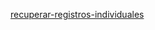 [recuperar-registros-individuales](https://codersfree.com/courses-status/aprende-laravel-avanzado/recuperar-registros-individuales)
